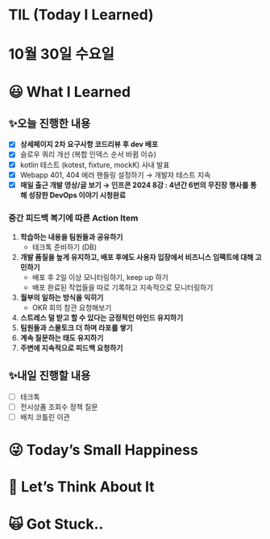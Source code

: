 # TIL (Today I Learned)

# 10월 30일 수요일

# 😃 What I Learned

## ✨오늘 진행한 내용

- [x]  **상세페이지 2차 요구사항 코드리뷰 후 dev 배포**
- [x]  슬로우 쿼리 개선 (복합 인덱스 순서 바뀜 이슈)
- [x]  kotlin 테스트 (kotest, fixture, mockK) 사내 발표
- [x]  Webapp 401, 404 에러 핸들링 설정하기 → 개발자 테스트 지속
- [x]  **매일 출근 개발 영상/글 보기 → 인프콘 2024 8강 : 4년간 6번의 무진장 행사를 통해 성장한 DevOps 이야기 시청완료**

### 중간 피드백 복기에 따른 Action Item

1. **학습하는 내용을 팀원들과 공유하기**
    - 테크톡 준비하기 (DB)
2. **개발 품질을 높게 유지하고, 배포 후에도 사용자 입장에서 비즈니스 임팩트에 대해 고민하기**
    - 배포 후 2일 이상 모니터링하기, keep up 하기
    - 배포 완료된 작업들을 따로 기록하고 지속적으로 모니터링하기
3. **월부의 일하는 방식을 익히기**
    - OKR 회의 참관 요청해보기
4. **스트레스 덜 받고 할 수 있다는 긍정적인 마인드 유지하기**
5. **팀원들과 스몰토크 더 하며 라포를 쌓기**
6. **계속 질문하는 태도 유지하기**
7. **주변에 지속적으로 피드백 요청하기**

## ✨내일 진행할 내용

- [ ]  테크톡
- [ ]  전시상품 조회수 정책 질문
- [ ]  배치 코틀린 이관

# 😜 Today’s Small Happiness

# 🧐 Let’s Think About It

# 🙀 Got Stuck..